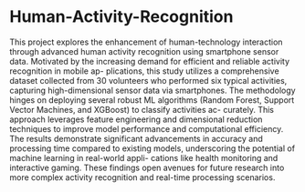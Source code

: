 # Human-Activity-Recognition

This project explores the enhancement of human-technology interaction through advanced human activity recognition using smartphone sensor data. Motivated by the increasing demand for efficient and reliable activity recognition in mobile ap- plications, this study utilizes a comprehensive dataset collected from 30 volunteers who performed six typical activities, capturing high-dimensional sensor data via smartphones. The methodology hinges on deploying several robust ML algorithms (Random Forest, Support Vector Machines, and XGBoost) to classify activities ac- curately. This approach leverages feature engineering and dimensional reduction techniques to improve model performance and computational efficiency. The results demonstrate significant advancements in accuracy and processing time compared to existing models, underscoring the potential of machine learning in real-world appli- cations like health monitoring and interactive gaming. These findings open avenues for future research into more complex activity recognition and real-time processing scenarios.
